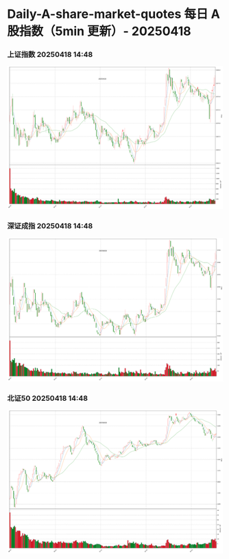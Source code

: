 
# Daily-A-share-market-quotes 每日 A 股指数（5min 更新）- 20250418

### 上证指数 20250418 14:48
![](./fig/2025/4/20250418-sh000001.png)

### 深证成指 20250418 14:48
![](./fig/2025/4/20250418-sz399001.png)

### 北证50 20250418 14:48
![](./fig/2025/4/20250418-bj899050.png)
